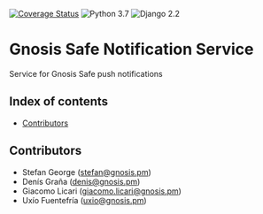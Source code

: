 [![Coverage Status](https://coveralls.io/repos/github/gnosis/safe-notification-service/badge.svg?branch=master)](https://coveralls.io/github/gnosis/safe-notification-service?branch=master)
![Python 3.7](https://img.shields.io/badge/Python-3.7-blue.svg)
![Django 2.2](https://img.shields.io/badge/Django-2-blue.svg)

# Gnosis Safe Notification Service
Service for Gnosis Safe push notifications

## Index of contents

- [Contributors](#contributors)


Contributors
------------
- Stefan George (stefan@gnosis.pm)
- Denís Graña (denis@gnosis.pm)
- Giacomo Licari (giacomo.licari@gnosis.pm)
- Uxío Fuentefría (uxio@gnosis.pm)
